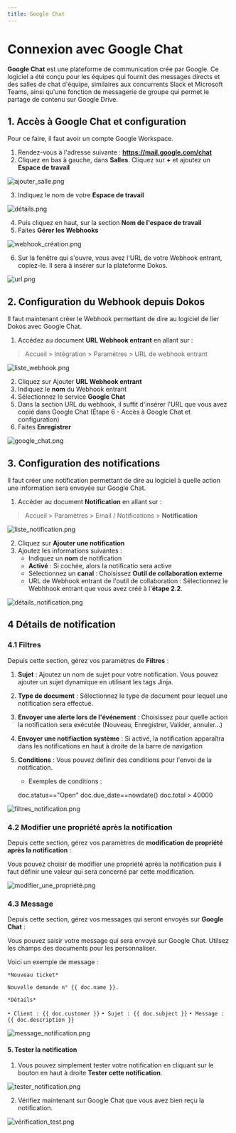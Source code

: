 ```yaml
---
title: Google Chat
---
```


# Connexion avec Google Chat

**Google Chat** est une plateforme de communication crée par Google. Ce logiciel a été conçu pour les équipes qui fournit des messages directs et des salles de chat d'équipe, similaires aux concurrents Slack et Microsoft Teams, ainsi qu'une fonction de messagerie de groupe qui permet le partage de contenu sur Google Drive.

## 1. Accès à Google Chat et configuration

Pour ce faire, il faut avoir un compte Google Workspace.

1. Rendez-vous à l'adresse suivante : **<a href="https://mail.google.com/chat" target="_blank">https://mail.google.com/chat</a>**
2. Cliquez en bas à gauche, dans **Salles**. Cliquez sur **+** et ajoutez un **Espace de travail**

![ajouter_salle.png](/content/integrations/google-chat/ajouter_salle.png)

3. Indiquez le nom de votre **Espace de travail**

![détails.png](/content/integrations/google-chat/détails.png)

4. Puis cliquez en haut, sur la section **Nom de l'espace de travail**
5. Faites **Gérer les Webhooks**

![webhook_création.png](/content/integrations/google-chat/webhook_création.png)

6. Sur la fenêtre qui s'ouvre, vous avez l'URL de votre Webhook entrant, copiez-le. Il sera à insérer sur la plateforme Dokos.

![url.png](/content/integrations/google-chat/url.png)


## 2. Configuration du Webhook depuis Dokos

Il faut maintenant créer le Webhook permettant de dire au logiciel de lier Dokos avec Google Chat. 

1. Accédez au document **URL Webhook entrant** en allant sur :

> Accueil > Intégration > Paramètres > URL de webhook entrant

![liste_webhook.png](/content/integrations/google-chat/liste_webhook.png)

2. Cliquez sur Ajouter **URL Webhook entrant**
3. Indiquez le **nom** du Webhook entrant
4. Sélectionnez le service **Google Chat**
5. Dans la section URL du webhook, il suffit d'insérer l'URL que vous avez copié dans Google Chat (Étape 6 - Accès à Google Chat et configuration)
6. Faites **Enregistrer**

![google_chat.png](/content/integrations/google-chat/google_chat.png)

## 3. Configuration des notifications

Il faut créer une notification permettant de dire au logiciel à quelle action une information sera envoyée sur Google Chat.

1. Accéder au document **Notification** en allant sur :

> Accueil > Paramètres > Email / Notifications > **Notification**

![liste_notification.png](/content/integrations/google-chat/liste_notification.png)

2. Cliquez sur **Ajouter une notification**
3. Ajoutez les informations suivantes :
	- Indiquez un **nom** de notification
	- **Activé** : Si cochée, alors la notificatio sera active
	- Sélectionnez un **canal** : Choisissez **Outil de collaboration externe**
	- URL de Webhook entrant de l'outil de collaboration : Sélectionnez le Webhhook entrant que vous avez créé à l'**étape 2.2**.

![détails_notification.png](/content/integrations/google-chat/détails_notification.png)

## 4 Détails de notification

### 4.1 Filtres

Depuis cette section, gérez vos paramètres de **Filtres** :

1. **Sujet** : Ajoutez un nom de sujet pour votre notification. Vous pouvez ajouter un sujet dynamique en utilisant les tags Jinja.
2. **Type de document** : Sélectionnez le type de document pour lequel une notification sera effectué.
3. **Envoyer une alerte lors de l'événement** : Choisissez pour quelle action la notification sera exécutée (Nouveau, Enregistrer, Valider, annuler...)
4. **Envoyer une notifiaction système** : Si activé, la notification apparaîtra dans les notifications en haut à droite de la barre de navigation
5. **Conditions** : Vous pouvez définir des conditions pour l'envoi de la notification. 

	- Exemples de conditions : 

	doc.status=="Open"
	doc.due_date==nowdate()
	doc.total > 40000 

![filtres_notification.png](/content/integrations/google-chat/filtres_notification.png)

### 4.2 Modifier une propriété après la notification

Depuis cette section, gérez vos paramètres de **modification de propriété après la notification** :

Vous pouvez choisir de modifier une propriété après la notification puis il faut définir une valeur qui sera concerné par cette modification.

![modifier_une_propriété.png](/content/integrations/google-chat/modifier_une_propriété.png)

### 4.3 Message

Depuis cette section, gérez vos messages qui seront envoyés sur **Google Chat** :

Vous pouvez saisir votre message qui sera envoyé sur Google Chat. Utilsez les champs des documents pour les personnaliser.

Voici un exemple de message :

`*Nouveau ticket*`

`Nouvelle demande n° {{ doc.name }}.`

`*Détails*`

`• Client : {{ doc.customer }}`
`• Sujet : {{ doc.subject }}`
`• Message : {{ doc.description }}`

![message_notification.png](/content/integrations/google-chat/message_notification.png)

#### 5. Tester la notification

1. Vous pouvez simplement tester votre notification en cliquant sur le bouton en haut à droite **Tester cette notification**.

![tester_notification.png](/content/integrations/google-chat/tester_notification.png)

2. Vérifiez maintenant sur Google Chat que vous avez bien reçu la notification. 

![vérification_test.png](/content/integrations/google-chat/vérification_test.png)








